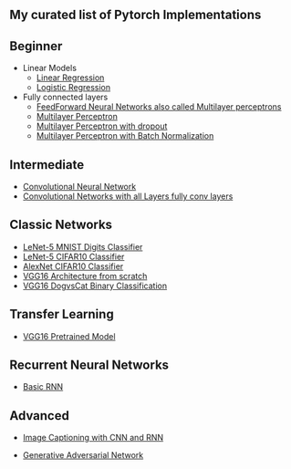 ## My curated list of Pytorch Implementations

## Beginner

- Linear Models
  - [Linear Regression](https://github.com/Harphies/deeplearning-models/tree/master/pytorch/Neural%20Networks/LinearRegression)
  - [Logistic Regression](https://github.com/Harphies/deeplearning-models/tree/master/pytorch/Neural%20Networks/LogisticRegression)
- Fully connected layers
  - [FeedForward Neural Networks also called Multilayer perceptrons](https://github.com/Harphies/deeplearning-models/tree/master/pytorch/Neural%20Networks/Feedforward%20Neural%20Networks)
  - [Multilayer Perceptron](https://github.com/Harphies/deeplearning-models/tree/master/pytorch/Neural%20Networks/Multilayer%20perceptron)
  - [Multilayer Perceptron with dropout](https://github.com/Harphies/deeplearning-models/tree/master/pytorch/Neural%20Networks/MultiLayer%20Perceptron%20with%20dropout)
  - [Multilayer Perceptron with Batch Normalization](https://github.com/Harphies/deeplearning-models/tree/master/pytorch/Neural%20Networks/MultiLayer%20Perceptron%20with%20BatchNormalization)

## Intermediate

- [Convolutional Neural Network](https://github.com/Harphies/deeplearning-models/tree/master/pytorch/cnn/ConvandPoolLayers)
- [Convolutional Networks with all Layers fully conv layers](https://github.com/Harphies/deeplearning-models/tree/master/pytorch/cnn/AllConvLayers)

## Classic Networks

- [LeNet-5 MNIST Digits Classifier](https://github.com/Harphies/deeplearning-models/tree/master/pytorch/cnn/LeNet-5%20MNIST)
- [LeNet-5 CIFAR10 Classifier](https://github.com/Harphies/deeplearning-models/tree/master/pytorch/cnn/LeNet-5%20Cifar10)
- [AlexNet CIFAR10 Classifier](https://github.com/Harphies/deeplearning-models/tree/master/pytorch/cnn/AlexNet%20Cifar10)
- [VGG16 Architecture from scratch](https://github.com/Harphies/deeplearning-models/tree/master/pytorch/cnn/VGG)
- [VGG16 DogvsCat Binary Classification](https://github.com/Harphies/deeplearning-models/tree/master/pytorch/cnn/VGG-dog%20classifier)

## Transfer Learning

- [VGG16 Pretrained Model](https://github.com/Harphies/deeplearning-models/tree/master/pytorch/transfer%20learning/VGG16)

## Recurrent Neural Networks

- [Basic RNN](https://github.com/Harphies/deeplearning-models/tree/master/pytorch/RNN/Basic-RNN)

## Advanced

- [Image Captioning with CNN and RNN](https://github.com/Harphies/deeplearning-models/tree/master/pytorch/cnn/Image%20Captioning)

- [Generative Adversarial Network](https://github.com/Harphies/deeplearning-models/tree/master/pytorch/Neural%20Networks/Generative%20Adversarial%20Networks)
